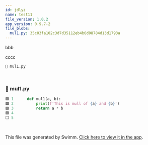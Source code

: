 ```yaml
---
id: jdlyz
name: test11
file_version: 1.0.2
app_version: 0.9.7-2
file_blobs:
  mul1.py: 35c03fa102c3d7d35112eb4b6d08784d13d1793a
---
```


bbb

cccc

`📄 mul1.py`




<br/>



<!-- NOTE-swimm-snippet: the lines below link your snippet to Swimm -->
### 📄 mul1.py
```python
🟩 1      def mul1(a, b):
🟩 2          print(f'This is mull of {a} and {b}')
🟩 3          return a * b
🟩 4      
⬜ 5      
```

<br/>

This file was generated by Swimm. [Click here to view it in the app](https://swimm-web-app.web.app/repos/Z2l0aHViJTNBJTNBdDElM0ElM0FlcmFuLXN3aW1t/docs/jdlyz).